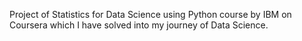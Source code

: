 Project of Statistics for Data Science using Python course by IBM on Coursera which I have solved into my journey of Data Science.
